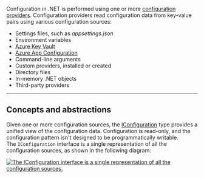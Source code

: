 Configuration in .NET is performed using one or more [configuration providers](https://learn.microsoft.com/en-us/dotnet/core/extensions/configuration#configuration-providers). Configuration providers read configuration data from key-value pairs using various configuration sources:

- Settings files, such as _appsettings.json_
- Environment variables
- [Azure Key Vault](https://learn.microsoft.com/en-us/azure/key-vault/general/overview)
- [Azure App Configuration](https://learn.microsoft.com/en-us/azure/azure-app-configuration/overview)
- Command-line arguments
- Custom providers, installed or created
- Directory files
- In-memory .NET objects
- Third-party providers

--- 

## Concepts and abstractions

Given one or more configuration sources, the [IConfiguration](https://learn.microsoft.com/en-us/dotnet/api/microsoft.extensions.configuration.iconfiguration) type provides a unified view of the configuration data. Configuration is read-only, and the configuration pattern isn't designed to be programmatically writable. The `IConfiguration` interface is a single representation of all the configuration sources, as shown in the following diagram:

[![The `IConfiguration` interface is a single representation of all the configuration sources.](https://learn.microsoft.com/en-us/dotnet/core/extensions/media/configuration-sources.svg)](https://learn.microsoft.com/en-us/dotnet/core/extensions/media/configuration-sources.svg#lightbox)